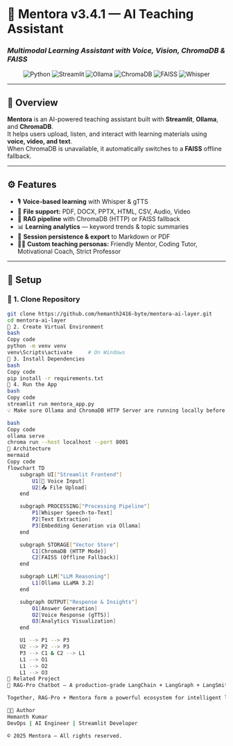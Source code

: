 # 🤖 Mentora v3.4.1 — AI Teaching Assistant  
### _Multimodal Learning Assistant with Voice, Vision, ChromaDB & FAISS_

<p align="center">
  <img src="https://img.shields.io/badge/Python-3.12%2B-blue?logo=python" alt="Python"/>
  <img src="https://img.shields.io/badge/Streamlit-App-red?logo=streamlit" alt="Streamlit"/>
  <img src="https://img.shields.io/badge/Ollama-LLM%20Engine-black?logo=ollama" alt="Ollama"/>
  <img src="https://img.shields.io/badge/ChromaDB-HTTP%20Mode-yellow?logo=database" alt="ChromaDB"/>
  <img src="https://img.shields.io/badge/FAISS-Vector%20Backup-green" alt="FAISS"/>
  <img src="https://img.shields.io/badge/Whisper-Speech%20Recognition-orange" alt="Whisper"/>
</p>

---

## 🧠 Overview
**Mentora** is an AI-powered teaching assistant built with **Streamlit**, **Ollama**, and **ChromaDB**.  
It helps users upload, listen, and interact with learning materials using **voice, video, and text**.  
When ChromaDB is unavailable, it automatically switches to a **FAISS** offline fallback.  

---

## ⚙️ Features
- 🎙️ **Voice-based learning** with Whisper & gTTS  
- 🧾 **File support:** PDF, DOCX, PPTX, HTML, CSV, Audio, Video  
- 🧠 **RAG pipeline** with ChromaDB (HTTP) or FAISS fallback  
- 📊 **Learning analytics** — keyword trends & topic summaries  
- 💾 **Session persistence & export** to Markdown or PDF  
- 🧑‍🏫 **Custom teaching personas:** Friendly Mentor, Coding Tutor, Motivational Coach, Strict Professor  

---

## 🚀 Setup

### 🧩 1. Clone Repository
```bash
git clone https://github.com/hemanth2416-byte/mentora-ai-layer.git
cd mentora-ai-layer
🧩 2. Create Virtual Environment
bash
Copy code
python -m venv venv
venv\Scripts\activate     # On Windows
🧩 3. Install Dependencies
bash
Copy code
pip install -r requirements.txt
🧩 4. Run the App
bash
Copy code
streamlit run mentora_app.py
💡 Make sure Ollama and ChromaDB HTTP Server are running locally before launching the app:

bash
Copy code
ollama serve
chroma run --host localhost --port 8001
🧭 Architecture
mermaid
Copy code
flowchart TD
    subgraph UI["Streamlit Frontend"]
        U1[🎤 Voice Input]
        U2[📤 File Upload]
    end

    subgraph PROCESSING["Processing Pipeline"]
        P1[Whisper Speech-to-Text]
        P2[Text Extraction]
        P3[Embedding Generation via Ollama]
    end

    subgraph STORAGE["Vector Store"]
        C1[ChromaDB (HTTP Mode)]
        C2[FAISS (Offline Fallback)]
    end

    subgraph LLM["LLM Reasoning"]
        L1[Ollama LLaMA 3.2]
    end

    subgraph OUTPUT["Response & Insights"]
        O1[Answer Generation]
        O2[Voice Response (gTTS)]
        O3[Analytics Visualization]
    end

    U1 --> P1 --> P3
    U2 --> P2 --> P3
    P3 --> C1 & C2 --> L1
    L1 --> O1
    L1 --> O2
    L1 --> O3
🔗 Related Project
🧩 RAG-Pro Chatbot — A production-grade LangChain + LangGraph + LangSmith RAG application for enterprise retrieval.

Together, RAG-Pro + Mentora form a powerful ecosystem for intelligent learning and document analytics.

🧑‍💻 Author
Hemanth Kumar
DevOps | AI Engineer | Streamlit Developer

© 2025 Mentora — All rights reserved.


